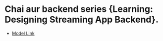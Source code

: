 # Chai aur backend series {Learning: Designing Streaming App Backend}.

- [Model Link](https://app.eraser.io/workspace/YtPqZ1VogxGy1jzIDkzj)
